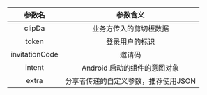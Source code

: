 |     参数名     |               参数含义               |
| :------------: | :----------------------------------: |
|    clipDa      |        业务方传入的剪切板数据        |
|     token      |            登录用户的标识            |
| invitationCode |                邀请码                |
|     intent     |     Android 启动的组件的意图对象     |
|     extra      | 分享者传递的自定义参数，推荐使用JSON |

